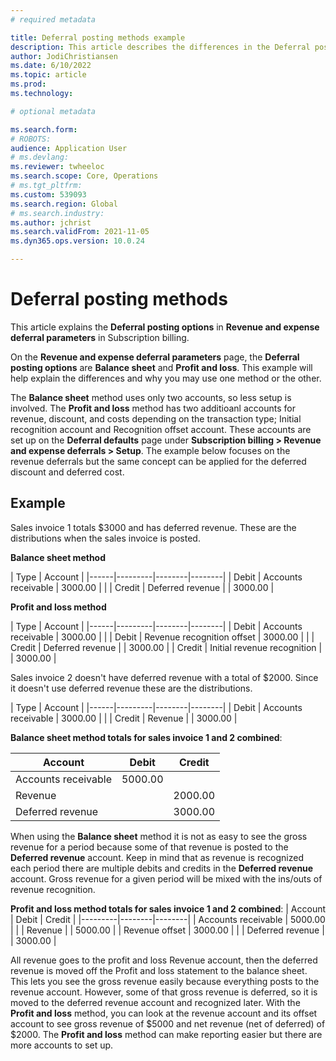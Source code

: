 ```yaml
---
# required metadata

title: Deferral posting methods example
description: This article describes the differences in the Deferral posting methods in Revenue and expense deferrals in Subscription billing. 
author: JodiChristiansen
ms.date: 6/10/2022
ms.topic: article
ms.prod: 
ms.technology: 

# optional metadata

ms.search.form:  
# ROBOTS: 
audience: Application User
# ms.devlang: 
ms.reviewer: twheeloc
ms.search.scope: Core, Operations
# ms.tgt_pltfrm: 
ms.custom: 539093
ms.search.region: Global
# ms.search.industry: 
ms.author: jchrist
ms.search.validFrom: 2021-11-05
ms.dyn365.ops.version: 10.0.24

---
```


# Deferral posting methods

This article explains the **Deferral posting options** in **Revenue and expense deferral parameters** in Subscription billing. 

On the **Revenue and expense deferral parameters** page, the **Deferral posting options** are **Balance sheet** and **Profit and loss**. This example will help explain the differences and why you may use one method or the other. 

The **Balance sheet** method uses only two accounts, so less setup is involved. The **Profit and loss** method has two additioanl accounts for revenue, discount, and costs depending on the transaction type; Initial recognition account and Recognition offset account. These accounts are set up on the **Deferral defaults** page under **Subscription billing > Revenue and expense deferrals > Setup**. The example below focuses on the revenue deferrals but the same concept can be applied for the deferred discount and deferred cost. 

## Example 

Sales invoice 1 totals $3000 and has deferred revenue. These are the distributions when the sales invoice is posted. 

**Balance sheet method**

| Type | Account | 
|------|---------|--------|--------|
| Debit | Accounts receivable | 3000.00 | |
| Credit | Deferred revenue | | 3000.00 |

**Profit and loss method**

| Type | Account | 
|------|---------|--------|--------|
| Debit | Accounts receivable | 3000.00 | |
| Debit | Revenue recognition offset | 3000.00 | |
| Credit | Deferred revenue | | 3000.00 |
| Credit | Initial revenue recognition | | 3000.00 |

Sales invoice 2 doesn't have deferred revenue with a total of $2000. Since it doesn't use deferred revenue these are the distributions. 

| Type | Account |
|------|---------|--------|--------|
| Debit | Accounts receivable | 3000.00 | |
| Credit | Revenue | | 3000.00 |

**Balance sheet method totals for sales invoice 1 and 2 combined**:

| Account | Debit | Credit |
|---------|--------|--------|
| Accounts receivable | 5000.00 | |
| Revenue | | 2000.00 |
| Deferred revenue | | 3000.00 |

When using the **Balance sheet** method it is not as easy to see the gross revenue for a period because some of that revenue is posted to the **Deferred revenue** account. Keep in mind that as revenue is recognized each period there are multiple debits and credits in the **Deferred revenue** account. Gross revenue for a given period will be mixed with the ins/outs of revenue recognition. 

**Profit and loss method totals for sales invoice 1 and 2 combined**:
| Account | Debit | Credit |
|---------|--------|--------|
| Accounts receivable | 5000.00 | |
| Revenue | | 5000.00 |
| Revenue offset | 3000.00 | |
| Deferred revenue | | 3000.00 |

All revenue goes to the profit and loss Revenue account, then the deferred revenue is moved off the Profit and loss statement to the balance sheet. This lets you see the gross revenue easily because everything posts to the revenue account. However, some of that gross revenue is deferred, so it is moved to the deferred revenue account and recognized later. With the **Profit and loss** method, you can look at the revenue account and its offset account to see gross revenue of $5000 and net revenue (net of deferred) of $2000. The **Profit and loss** method can make reporting easier but there are more accounts to set up. 

